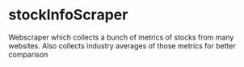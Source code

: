 # stockInfoScraper
Webscraper which collects a bunch of metrics of stocks from many websites. Also collects industry averages of those metrics for better comparison
